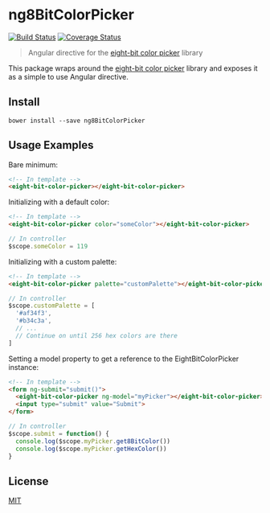 ng8BitColorPicker
=================

[![Build Status][travis-badge]][travis-url]
[![Coverage Status][coveralls-badge]][coveralls-url]

> Angular directive for the [eight-bit color picker][color-picker-url] library

This package wraps around the [eight-bit color picker][color-picker-url] library
and exposes it as a simple to use Angular directive.

Install
-------

    bower install --save ng8BitColorPicker

Usage Examples
--------------

Bare minimum:
```html
<!-- In template -->
<eight-bit-color-picker></eight-bit-color-picker>
```

Initializing with a default color:
```html
<!-- In template -->
<eight-bit-color-picker color="someColor"></eight-bit-color-picker>
```
```javascript
// In controller
$scope.someColor = 119
```

Initializing with a custom palette:
```html
<!-- In template -->
<eight-bit-color-picker palette="customPalette"></eight-bit-color-picker>
```
```javascript
// In controller
$scope.customPalette = [
  '#af34f3',
  '#b34c3a',
  // ...
  // Continue on until 256 hex colors are there
]
```

Setting a model property to get a reference to the EightBitColorPicker instance:
```html
<!-- In template -->
<form ng-submit="submit()">
  <eight-bit-color-picker ng-model="myPicker"></eight-bit-color-picker>
  <input type="submit" value="Submit">
</form>
```
```javascript
// In controller
$scope.submit = function() {
  console.log($scope.myPicker.get8BitColor())
  console.log($scope.myPicker.getHexColor())
}
```

License
-------
[MIT][License]

  [travis-badge]: https://travis-ci.org/bilalq/ng8BitColorPicker.svg?branch=master
  [travis-url]: https://travis-ci.org/bilalq/ng8BitColorPicker/builds
  [coveralls-badge]: http://img.shields.io/coveralls/bilalq/ng8BitColorPicker.svg
  [coveralls-url]: https://coveralls.io/r/bilalq/ng8BitColorPicker?branch=master
  [color-picker-url]: https://github.com/bilalq/eight-bit-color-picker
  [License]: https://github.com/bilalq/eight-bit-color-picker/blob/master/LICENSE
